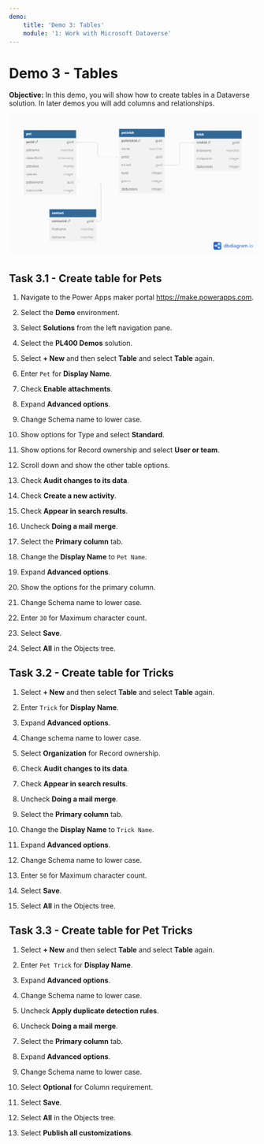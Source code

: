 ```yaml
---
demo:
    title: 'Demo 3: Tables'
    module: '1: Work with Microsoft Dataverse'
---
```


# Demo 3 - Tables

**Objective:** In this demo, you will show how to create tables in a Dataverse solution. In later demos you will add columns and relationships.

![Screenshot ERD for Demo tables.](../images/Demos/demo-erd.png)

## Task 3.1 - Create table for Pets

1. Navigate to the Power Apps maker portal <https://make.powerapps.com>.

1. Select the **Demo** environment.
1. Select **Solutions** from the left navigation pane.
1. Select the **PL400 Demos** solution.
1. Select **+ New** and then select **Table** and select **Table** again.
1. Enter `Pet` for **Display Name**.
1. Check **Enable attachments**.
1. Expand **Advanced options**.
1. Change Schema name to lower case.
1. Show options for Type and select **Standard**.
1. Show options for Record ownership and select **User or team**.
1. Scroll down and show the other table options.
1. Check **Audit changes to its data**.
1. Check **Create a new activity**.
1. Check **Appear in search results**.
1. Uncheck **Doing a mail merge**.
1. Select the **Primary column** tab.
1. Change the **Display Name** to `Pet Name`.
1. Expand **Advanced options**.
1. Show the options for the primary column.
1. Change Schema name to lower case.
1. Enter `30` for Maximum character count.
1. Select **Save**.
1. Select **All** in the Objects tree.

## Task 3.2 - Create table for Tricks

1. Select **+ New** and then select **Table** and select **Table** again.

1. Enter `Trick` for **Display Name**.
1. Expand **Advanced options**.
1. Change schema name to lower case.
1. Select **Organization** for Record ownership.
1. Check **Audit changes to its data**.
1. Check **Appear in search results**.
1. Uncheck **Doing a mail merge**.
1. Select the **Primary column** tab.
1. Change the **Display Name** to `Trick Name`.
1. Expand **Advanced options**.
1. Change Schema name to lower case.
1. Enter `50` for Maximum character count.
1. Select **Save**.
1. Select **All** in the Objects tree.

## Task 3.3 - Create table for Pet Tricks

1. Select **+ New** and then select **Table** and select **Table** again.

1. Enter `Pet Trick` for **Display Name**.
1. Expand **Advanced options**.
1. Change Schema name to lower case.
1. Uncheck **Apply duplicate detection rules**.
1. Uncheck **Doing a mail merge**.
1. Select the **Primary column** tab.
1. Expand **Advanced options**.
1. Change Schema name to lower case.
1. Select **Optional** for Column requirement.
1. Select **Save**.
1. Select **All** in the Objects tree.
1. Select **Publish all customizations**.
